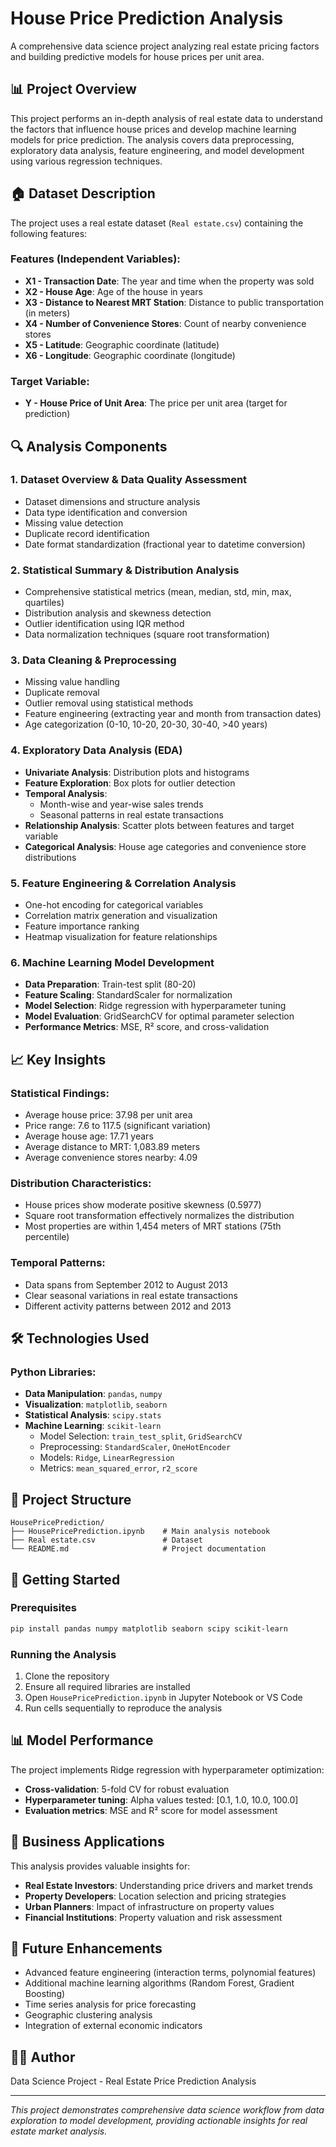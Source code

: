 # House Price Prediction Analysis

A comprehensive data science project analyzing real estate pricing factors and building predictive models for house prices per unit area.

## 📊 Project Overview

This project performs an in-depth analysis of real estate data to understand the factors that influence house prices and develop machine learning models for price prediction. The analysis covers data preprocessing, exploratory data analysis, feature engineering, and model development using various regression techniques.

## 🏠 Dataset Description

The project uses a real estate dataset (`Real estate.csv`) containing the following features:

### Features (Independent Variables):

- **X1 - Transaction Date**: The year and time when the property was sold
- **X2 - House Age**: Age of the house in years
- **X3 - Distance to Nearest MRT Station**: Distance to public transportation (in meters)
- **X4 - Number of Convenience Stores**: Count of nearby convenience stores
- **X5 - Latitude**: Geographic coordinate (latitude)
- **X6 - Longitude**: Geographic coordinate (longitude)

### Target Variable:

- **Y - House Price of Unit Area**: The price per unit area (target for prediction)

## 🔍 Analysis Components

### 1. Dataset Overview & Data Quality Assessment

- Dataset dimensions and structure analysis
- Data type identification and conversion
- Missing value detection
- Duplicate record identification
- Date format standardization (fractional year to datetime conversion)

### 2. Statistical Summary & Distribution Analysis

- Comprehensive statistical metrics (mean, median, std, min, max, quartiles)
- Distribution analysis and skewness detection
- Outlier identification using IQR method
- Data normalization techniques (square root transformation)

### 3. Data Cleaning & Preprocessing

- Missing value handling
- Duplicate removal
- Outlier removal using statistical methods
- Feature engineering (extracting year and month from transaction dates)
- Age categorization (0-10, 10-20, 20-30, 30-40, >40 years)

### 4. Exploratory Data Analysis (EDA)

- **Univariate Analysis**: Distribution plots and histograms
- **Feature Exploration**: Box plots for outlier detection
- **Temporal Analysis**:
  - Month-wise and year-wise sales trends
  - Seasonal patterns in real estate transactions
- **Relationship Analysis**: Scatter plots between features and target variable
- **Categorical Analysis**: House age categories and convenience store distributions

### 5. Feature Engineering & Correlation Analysis

- One-hot encoding for categorical variables
- Correlation matrix generation and visualization
- Feature importance ranking
- Heatmap visualization for feature relationships

### 6. Machine Learning Model Development

- **Data Preparation**: Train-test split (80-20)
- **Feature Scaling**: StandardScaler for normalization
- **Model Selection**: Ridge regression with hyperparameter tuning
- **Model Evaluation**: GridSearchCV for optimal parameter selection
- **Performance Metrics**: MSE, R² score, and cross-validation

## 📈 Key Insights

### Statistical Findings:

- Average house price: 37.98 per unit area
- Price range: 7.6 to 117.5 (significant variation)
- Average house age: 17.71 years
- Average distance to MRT: 1,083.89 meters
- Average convenience stores nearby: 4.09

### Distribution Characteristics:

- House prices show moderate positive skewness (0.5977)
- Square root transformation effectively normalizes the distribution
- Most properties are within 1,454 meters of MRT stations (75th percentile)

### Temporal Patterns:

- Data spans from September 2012 to August 2013
- Clear seasonal variations in real estate transactions
- Different activity patterns between 2012 and 2013

## 🛠️ Technologies Used

### Python Libraries:

- **Data Manipulation**: `pandas`, `numpy`
- **Visualization**: `matplotlib`, `seaborn`
- **Statistical Analysis**: `scipy.stats`
- **Machine Learning**: `scikit-learn`
  - Model Selection: `train_test_split`, `GridSearchCV`
  - Preprocessing: `StandardScaler`, `OneHotEncoder`
  - Models: `Ridge`, `LinearRegression`
  - Metrics: `mean_squared_error`, `r2_score`

## 📁 Project Structure

```
HousePricePrediction/
├── HousePricePrediction.ipynb    # Main analysis notebook
├── Real estate.csv               # Dataset
└── README.md                     # Project documentation
```

## 🚀 Getting Started

### Prerequisites

```bash
pip install pandas numpy matplotlib seaborn scipy scikit-learn
```

### Running the Analysis

1. Clone the repository
2. Ensure all required libraries are installed
3. Open `HousePricePrediction.ipynb` in Jupyter Notebook or VS Code
4. Run cells sequentially to reproduce the analysis

## 📊 Model Performance

The project implements Ridge regression with hyperparameter optimization:

- **Cross-validation**: 5-fold CV for robust evaluation
- **Hyperparameter tuning**: Alpha values tested: [0.1, 1.0, 10.0, 100.0]
- **Evaluation metrics**: MSE and R² score for model assessment

## 🎯 Business Applications

This analysis provides valuable insights for:

- **Real Estate Investors**: Understanding price drivers and market trends
- **Property Developers**: Location selection and pricing strategies
- **Urban Planners**: Impact of infrastructure on property values
- **Financial Institutions**: Property valuation and risk assessment

## 📝 Future Enhancements

- Advanced feature engineering (interaction terms, polynomial features)
- Additional machine learning algorithms (Random Forest, Gradient Boosting)
- Time series analysis for price forecasting
- Geographic clustering analysis
- Integration of external economic indicators

## 👨‍💻 Author

Data Science Project - Real Estate Price Prediction Analysis

---

_This project demonstrates comprehensive data science workflow from data exploration to model development, providing actionable insights for real estate market analysis._

